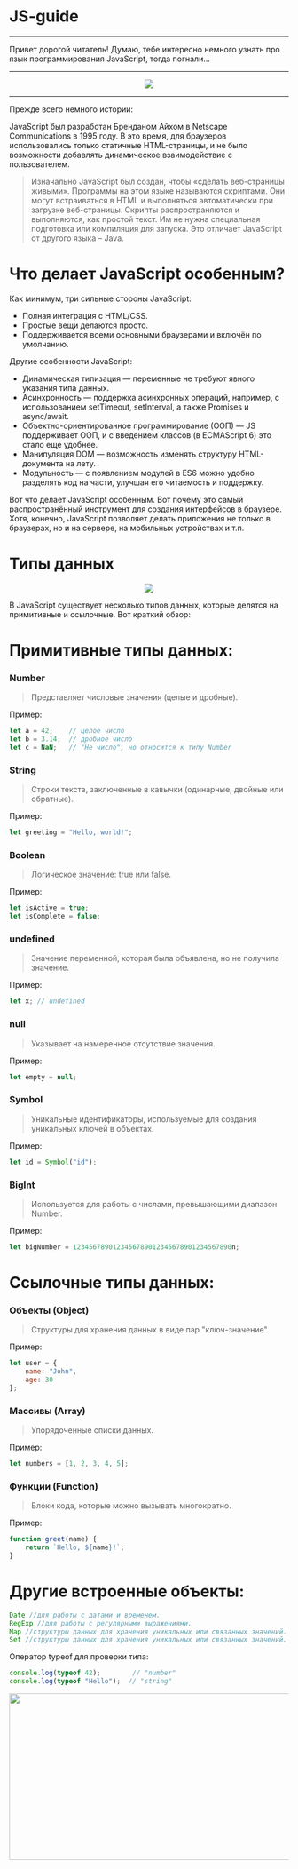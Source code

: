 # JS-guide

---
Привет дорогой читатель! Думаю, тебе интересно немного узнать про язык программирования JavaScript, тогда погнали...

---

<div align="center">
  <img src="https://i.pinimg.com/736x/64/54/c8/6454c800369b903c68527d48f221cf22.jpg">
</div>

---

Прежде всего немного истории:

JavaScript был разработан Бренданом Айхом в Netscape Communications в 1995 году. 
В это время, для браузеров использовались только статичные HTML-страницы, и не было возможности добавлять динамическое взаимодействие с пользователем.

> Изначально JavaScript был создан, чтобы «сделать веб-страницы живыми». Программы на этом языке называются скриптами.
> Они могут встраиваться в HTML и выполняться автоматически при загрузке веб-страницы.
> Скрипты распространяются и выполняются, как простой текст. Им не нужна специальная подготовка или компиляция для запуска.
> Это отличает JavaScript от другого языка – Java.

# Что делает JavaScript особенным?
Как минимум, три сильные стороны JavaScript:

* Полная интеграция с HTML/CSS.
* Простые вещи делаются просто.
* Поддерживается всеми основными браузерами и включён по умолчанию.

Другие особенности JavaScript:
* Динамическая типизация — переменные не требуют явного указания типа данных.
* Асинхронность — поддержка асинхронных операций, например, с использованием setTimeout, setInterval, а также Promises и async/await.
* Объектно-ориентированное программирование (ООП) — JS поддерживает ООП, и с введением классов (в ECMAScript 6) это стало еще удобнее.
* Манипуляция DOM — возможность изменять структуру HTML-документа на лету.
* Модульность — с появлением модулей в ES6 можно удобно разделять код на части, улучшая его читаемость и поддержку.

Вот что делает JavaScript особенным. Вот почему это самый распространённый инструмент для создания интерфейсов в браузере.
Хотя, конечно, JavaScript позволяет делать приложения не только в браузерах, но и на сервере, на мобильных устройствах и т.п.

# Типы данных

<div align="center">
  <img src="https://1.bp.blogspot.com/-h1bnP2eZV_w/X7KIkhdh8YI/AAAAAAAAAJc/qAAql1mMnokAEonWTwZaYpkDnJ8pPyAJQCLcBGAsYHQ/w1200-h630-p-k-no-nu/Javascript-DataType.png">
</div>

В JavaScript существует несколько типов данных, которые делятся на примитивные и ссылочные. Вот краткий обзор:

# Примитивные типы данных:
### Number
> Представляет числовые значения (целые и дробные).

Пример:
```js
let a = 42;    // целое число
let b = 3.14;  // дробное число
let c = NaN;   // "Не число", но относится к типу Number
```
### String
> Строки текста, заключенные в кавычки (одинарные, двойные или обратные).

Пример:
```js
let greeting = "Hello, world!";
```
### Boolean
> Логическое значение: true или false.

Пример:
```js
let isActive = true;
let isComplete = false;
```
### undefined
> Значение переменной, которая была объявлена, но не получила значение.

Пример:
```js
let x; // undefined
```
### null
> Указывает на намеренное отсутствие значения.

Пример:
```js
let empty = null;
```
### Symbol
> Уникальные идентификаторы, используемые для создания уникальных ключей в объектах.

Пример:
```js
let id = Symbol("id");
```
### BigInt
> Используется для работы с числами, превышающими диапазон Number.

Пример:
```js
let bigNumber = 1234567890123456789012345678901234567890n;
```

# Ссылочные типы данных:
### Объекты (Object)
> Структуры для хранения данных в виде пар "ключ-значение".

Пример:
```js
let user = {
    name: "John",
    age: 30
};
```
### Массивы (Array)
> Упорядоченные списки данных.

Пример:
```js
let numbers = [1, 2, 3, 4, 5];
```
### Функции (Function)
> Блоки кода, которые можно вызывать многократно.

Пример:
```js
function greet(name) {
    return `Hello, ${name}!`;
}
```
# Другие встроенные объекты:
```js
Date //для работы с датами и временем.
RegExp //для работы с регулярными выражениями.
Map //структуры данных для хранения уникальных или связанных значений.
Set //структуры данных для хранения уникальных или связанных значений.
```

Оператор typeof для проверки типа:
```js
console.log(typeof 42);        // "number"
console.log(typeof "Hello");  // "string"
```

<div align="center">
  <img src="https://a.d-cd.net/fGkj61MC91njUbKjZUahzEm1-IA-960.jpg" width="600px" height="300px">
</div>
